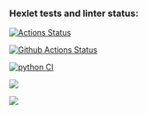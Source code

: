 ### Hexlet tests and linter status:
[![Actions Status](https://github.com/ArturSharipov11/python-project-83/actions/workflows/hexlet-check.yml/badge.svg)](https://github.com/ArturSharipov11/python-project-83/actions)

[![Github Actions Status](https://github.com/ArturSharipov11/python-project-83/workflows/main-actions/badge.svg)](https://github.com/ArturSharipov11/python-project-83/actions)


[![python CI](https://github.com/ArturSharipov11/python-project-83/actions/workflows/main-actions.yml/badge.svg)](https://github.com/ArturSharipov11/python-project-83/actions/workflows/main-actions.yml)


<a href="https://codeclimate.com/github/ArturSharipov11/python-project-83/maintainability"><img src="https://api.codeclimate.com/v1/badges/112c76aa0f73670851ff/maintainability" /></a>


<a href="https://codeclimate.com/github/ArturSharipov11/python-project-83/test_coverage"><img src="https://api.codeclimate.com/v1/badges/112c76aa0f73670851ff/test_coverage" /></a>